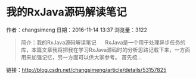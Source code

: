 # 我的RxJava源码解读笔记
作者：changsimeng
日期：2016-11-14 13:37
浏览量：3122
> 简介：我的RxJava源码解读笔记
     
RxJava是一个用于处理异步任务的库，本篇文章我将把我在学习RxJava源码时的分析思路记载下来，一方面用来加强记忆，另一方面可以供大家参考。
首先梳...

 链接：http://blog.csdn.net/changsimeng/article/details/53157825
